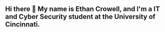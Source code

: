 ## Hi there 👋 My name is Ethan Crowell, and I'm a IT and Cyber Security student at the University of Cincinnati.
